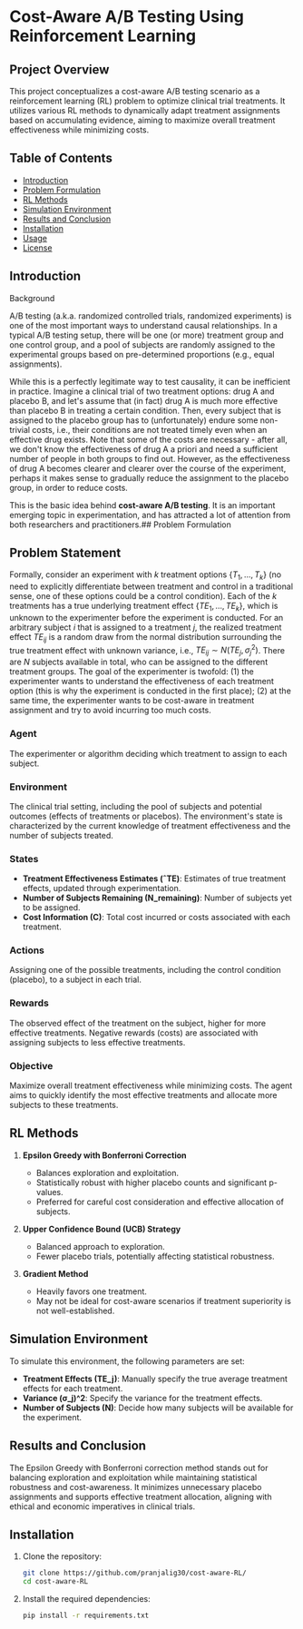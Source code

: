 # Cost-Aware A/B Testing Using Reinforcement Learning

## Project Overview

This project conceptualizes a cost-aware A/B testing scenario as a reinforcement learning (RL) problem to optimize clinical trial treatments. It utilizes various RL methods to dynamically adapt treatment assignments based on accumulating evidence, aiming to maximize overall treatment effectiveness while minimizing costs.

## Table of Contents

- [Introduction](#introduction)
- [Problem Formulation](#problem-formulation)
- [RL Methods](#rl-methods)
- [Simulation Environment](#simulation-environment)
- [Results and Conclusion](#results-and-conclusion)
- [Installation](#installation)
- [Usage](#usage)
- [License](#license)

## Introduction
Background

A/B testing (a.k.a. randomized controlled trials, randomized experiments) is one of the most important ways to understand causal relationships. In a typical A/B testing setup, there will be one (or more) treatment group and one control group, and a pool of subjects are randomly assigned to the experimental groups based on pre-determined proportions (e.g., equal assignments). 

While this is a perfectly legitimate way to test causality, it can be inefficient in practice. Imagine a clinical trial of two treatment options: drug A and placebo B, and let's assume that (in fact) drug A is much more effective than placebo B in treating a certain condition. Then, every subject that is assigned to the placebo group has to (unfortunately) endure some non-trivial costs, i.e., their conditions are not treated timely even when an effective drug exists. Note that some of the costs are necessary - after all, we don't know the effectiveness of drug A a priori and need a sufficient number of people in both groups to find out. However, as the effectiveness of drug A becomes clearer and clearer over the course of the experiment, perhaps it makes sense to gradually reduce the assignment to the placebo group, in order to reduce costs. 

This is the basic idea behind **cost-aware A/B testing**. It is an important emerging topic in experimentation, and has attracted a lot of attention from both researchers and practitioners.## Problem Formulation

## Problem Statement
Formally, consider an experiment with $k$ treatment options $\{T_1, \ldots, T_k\}$ (no need to explicitly differentiate between treatment and control in a traditional sense, one of these options could be a control condition). Each of the $k$ treatments has a true underlying treatment effect $\{TE_1, \ldots, TE_k\}$, which is unknown to the experimenter before the experiment is conducted. For an arbitrary subject $i$ that is assigned to a treatment $j$, the realized treatment effect $TE_{ij}$ is a random draw from the normal distribution surrounding the true treatment effect with unknown variance, i.e., $TE_{ij} \sim N(TE_j, \sigma^2_j)$. There are $N$ subjects available in total, who can be assigned to the different treatment groups. The goal of the experimenter is twofold: (1) the experimenter wants to understand the effectiveness of each treatment option (this is why the experiment is conducted in the first place); (2) at the same time, the experimenter wants to be cost-aware in treatment assignment and try to avoid incurring too much costs.

### Agent
The experimenter or algorithm deciding which treatment to assign to each subject.

### Environment
The clinical trial setting, including the pool of subjects and potential outcomes (effects of treatments or placebos). The environment's state is characterized by the current knowledge of treatment effectiveness and the number of subjects treated.

### States

- **Treatment Effectiveness Estimates (ˆTE)**: Estimates of true treatment effects, updated through experimentation.
- **Number of Subjects Remaining (N_remaining)**: Number of subjects yet to be assigned.
- **Cost Information (C)**: Total cost incurred or costs associated with each treatment.

### Actions
Assigning one of the possible treatments, including the control condition (placebo), to a subject in each trial.

### Rewards
The observed effect of the treatment on the subject, higher for more effective treatments. Negative rewards (costs) are associated with assigning subjects to less effective treatments.

### Objective
Maximize overall treatment effectiveness while minimizing costs. The agent aims to quickly identify the most effective treatments and allocate more subjects to these treatments.

## RL Methods

1. **Epsilon Greedy with Bonferroni Correction**
   - Balances exploration and exploitation.
   - Statistically robust with higher placebo counts and significant p-values.
   - Preferred for careful cost consideration and effective allocation of subjects.

2. **Upper Confidence Bound (UCB) Strategy**
   - Balanced approach to exploration.
   - Fewer placebo trials, potentially affecting statistical robustness.

3. **Gradient Method**
   - Heavily favors one treatment.
   - May not be ideal for cost-aware scenarios if treatment superiority is not well-established.

## Simulation Environment
To simulate this environment, the following parameters are set:

- **Treatment Effects (TE_j)**: Manually specify the true average treatment effects for each treatment.
- **Variance (σ_j)^2**: Specify the variance for the treatment effects.
- **Number of Subjects (N)**: Decide how many subjects will be available for the experiment.

## Results and Conclusion
The Epsilon Greedy with Bonferroni correction method stands out for balancing exploration and exploitation while maintaining statistical robustness and cost-awareness. It minimizes unnecessary placebo assignments and supports effective treatment allocation, aligning with ethical and economic imperatives in clinical trials.

## Installation

1. Clone the repository:
    ```sh
    git clone https://github.com/pranjalig30/cost-aware-RL/
    cd cost-aware-RL
    ```

2. Install the required dependencies:
    ```sh
    pip install -r requirements.txt
    ```
